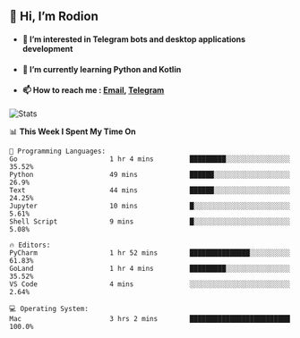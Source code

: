 ## 👋 Hi, I’m Rodion
- #### 👀 I’m interested in Telegram bots and desktop applications development
- #### 🌱 I’m currently learning Python and Kotlin
- #### 📫 How to reach me : [Email](mailto:me@lavn.ml), [Telegram](https://t.me/fast_geek)

![Stats](https://github-readme-stats.vercel.app/api?username=fast-geek&show_icons=true&theme=github_dark&hide_border=true&hide=issues&count_private=true&layout=compact)


<!--START_SECTION:waka-->
📊 **This Week I Spent My Time On** 

```text
💬 Programming Languages: 
Go                       1 hr 4 mins         █████████░░░░░░░░░░░░░░░░   35.52% 
Python                   49 mins             ██████░░░░░░░░░░░░░░░░░░░   26.9% 
Text                     44 mins             ██████░░░░░░░░░░░░░░░░░░░   24.25% 
Jupyter                  10 mins             █░░░░░░░░░░░░░░░░░░░░░░░░   5.61% 
Shell Script             9 mins              █░░░░░░░░░░░░░░░░░░░░░░░░   5.08%

🔥 Editors: 
PyCharm                  1 hr 52 mins        ███████████████░░░░░░░░░░   61.83% 
GoLand                   1 hr 4 mins         █████████░░░░░░░░░░░░░░░░   35.52% 
VS Code                  4 mins              ░░░░░░░░░░░░░░░░░░░░░░░░░   2.64%

💻 Operating System: 
Mac                      3 hrs 2 mins        █████████████████████████   100.0%

```


<!--END_SECTION:waka-->
